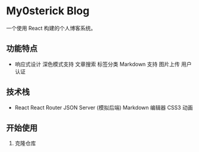 # My0sterick Blog
一个使用 React 构建的个人博客系统。
## 功能特点
- 响应式设计
 深色模式支持
 文章搜索
 标签分类
 Markdown 支持
 图片上传
 用户认证
## 技术栈
- React
 React Router
 JSON Server (模拟后端)
 Markdown 编辑器
 CSS3 动画
## 开始使用
1. 克隆仓库